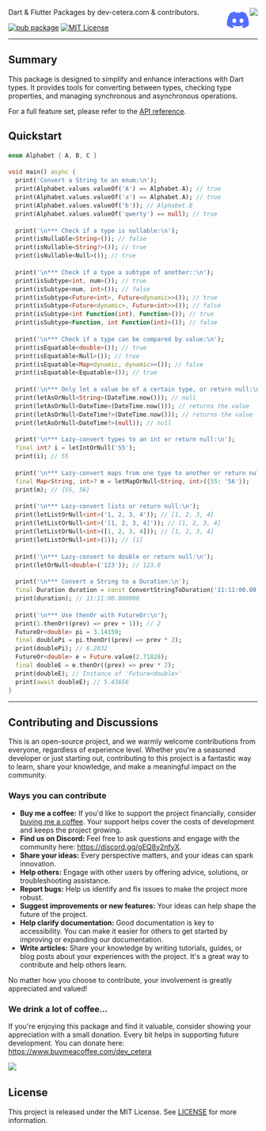 <a href="https://www.buymeacoffee.com/dev_cetera" target="_blank"><img align="right" src="https://cdn.buymeacoffee.com/buttons/default-orange.png" height="48"></a>
<a href="https://discord.gg/gEQ8y2nfyX" target="_blank"><img align="right" src="https://raw.githubusercontent.com/dev-cetera/resources/refs/heads/main/assets/discord_icon/discord_icon.svg" height="48"></a>

Dart & Flutter Packages by dev-cetera.com & contributors.

[![pub package](https://img.shields.io/pub/v/df_type.svg)](https://pub.dev/packages/df_type)
[![MIT License](https://img.shields.io/badge/License-MIT-blue.svg)](https://raw.githubusercontent.com/dev-cetera/df_type/main/LICENSE)

---

## Summary

This package is designed to simplify and enhance interactions with Dart types. It provides tools for converting between types, checking type properties, and managing synchronous and asynchronous operations.

For a full feature set, please refer to the [API reference](https://pub.dev/documentation/df_type/).

## Quickstart

```dart
enum Alphabet { A, B, C }

void main() async {
  print('Convert a String to an enum:\n');
  print(Alphabet.values.valueOf('A') == Alphabet.A); // true
  print(Alphabet.values.valueOf('a') == Alphabet.A); // true
  print(Alphabet.values.valueOf('b')); // Alphabet.B
  print(Alphabet.values.valueOf('qwerty') == null); // true

  print('\n*** Check if a type is nullable:\n');
  print(isNullable<String>()); // false
  print(isNullable<String?>()); // true
  print(isNullable<Null>()); // true

  print('\n*** Check if a type a subtype of another::\n');
  print(isSubtype<int, num>()); // true
  print(isSubtype<num, int>()); // false
  print(isSubtype<Future<int>, Future<dynamic>>()); // true
  print(isSubtype<Future<dynamic>, Future<int>>()); // false
  print(isSubtype<int Function(int), Function>()); // true
  print(isSubtype<Function, int Function(int)>()); // false

  print('\n*** Check if a type can be compared by value:\n');
  print(isEquatable<double>()); // true
  print(isEquatable<Null>()); // true
  print(isEquatable<Map<dynamic, dynamic>>()); // false
  print(isEquatable<Equatable>()); // true

  print('\n*** Only let a value be of a certain type, or return null:\n');
  print(letAsOrNull<String>(DateTime.now())); // null
  print(letAsOrNull<DateTime>(DateTime.now())); // returns the value
  print(letAsOrNull<DateTime?>(DateTime.now())); // returns the value
  print(letAsOrNull<DateTime?>(null)); // null

  print('\n*** Lazy-convert types to an int or return null:\n');
  final int? i = letIntOrNull('55');
  print(i); // 55

  print('\n*** Lazy-convert maps from one type to another or return null:\n');
  final Map<String, int>? m = letMapOrNull<String, int>({55: '56'});
  print(m); // {55, 56}

  print('\n*** Lazy-convert lists or return null:\n');
  print(letListOrNull<int>('1, 2, 3, 4')); // [1, 2, 3, 4]
  print(letListOrNull<int>('[1, 2, 3, 4]')); // [1, 2, 3, 4]
  print(letListOrNull<int>([1, 2, 3, 4])); // [1, 2, 3, 4]
  print(letListOrNull<int>(1)); // [1]

  print('\n*** Lazy-convert to double or return null:\n');
  print(letOrNull<double>('123')); // 123.0

  print('\n*** Convert a String to a Duration:\n');
  final Duration duration = const ConvertStringToDuration('11:11:00.00').toDuration();
  print(duration); // 11:11:00.000000

  print('\n*** Use thenOr with FutureOr:\n');
  print(1.thenOr((prev) => prev + 1)); // 2
  FutureOr<double> pi = 3.14159;
  final doublePi = pi.thenOr((prev) => prev * 2);
  print(doublePi); // 6.2832
  FutureOr<double> e = Future.value(2.71828);
  final doubleE = e.thenOr((prev) => prev * 2);
  print(doubleE); // Instance of 'Future<double>'
  print(await doubleE); // 5.43656
}
```

---

## Contributing and Discussions

This is an open-source project, and we warmly welcome contributions from everyone, regardless of experience level. Whether you're a seasoned developer or just starting out, contributing to this project is a fantastic way to learn, share your knowledge, and make a meaningful impact on the community.

### Ways you can contribute

- **Buy me a coffee:** If you'd like to support the project financially, consider [buying me a coffee](https://www.buymeacoffee.com/dev_cetera). Your support helps cover the costs of development and keeps the project growing.
- **Find us on Discord:** Feel free to ask questions and engage with the community here: https://discord.gg/gEQ8y2nfyX.
- **Share your ideas:** Every perspective matters, and your ideas can spark innovation.
- **Help others:** Engage with other users by offering advice, solutions, or troubleshooting assistance.
- **Report bugs:** Help us identify and fix issues to make the project more robust.
- **Suggest improvements or new features:** Your ideas can help shape the future of the project.
- **Help clarify documentation:** Good documentation is key to accessibility. You can make it easier for others to get started by improving or expanding our documentation.
- **Write articles:** Share your knowledge by writing tutorials, guides, or blog posts about your experiences with the project. It's a great way to contribute and help others learn.

No matter how you choose to contribute, your involvement is greatly appreciated and valued!

### We drink a lot of coffee...

If you're enjoying this package and find it valuable, consider showing your appreciation with a small donation. Every bit helps in supporting future development. You can donate here: https://www.buymeacoffee.com/dev_cetera

<a href="https://www.buymeacoffee.com/dev_cetera" target="_blank"><img src="https://cdn.buymeacoffee.com/buttons/default-orange.png" height="40"></a>

## License

This project is released under the MIT License. See [LICENSE](https://raw.githubusercontent.com/dev-cetera/df_type/main/LICENSE) for more information.
